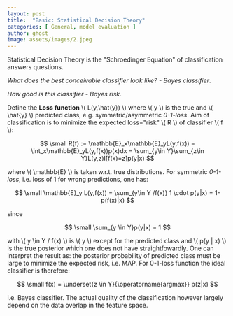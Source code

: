```yaml
---
layout: post
title:  "Basic: Statistical Decision Theory"
categories: [ General, model evaluation ]
author: ghost
image: assets/images/2.jpeg
---
```



Statistical Decision Theory is the "Schroedinger Equation" of classification answers questions. 

*What does the best conceivable classifier look like? - Bayes classifier*. 

*How good is this classifier - Bayes risk*. 

Define the **Loss function** \\( L(y,\hat{y}) \\) where \\( y \\) is the true and \\( \hat{y} \\) predicted class, e.g. symmetric/asymmetric *0-1-loss*. Aim of classification is to minimize the expected loss="risk"  \\( R \\) of classifier \\( f \\):

$$
    \small R(f) := \mathbb{E}_x\mathbb{E}_yL(y,f(x)) = \int_x\mathbb{E}_yL(y,f(x))p(x)dx = \sum_{y\in Y}\sum_{z\in Y}L(y,z)I[f(x)=z]p(y|x)
$$

where \\( \mathbb{E} \\) is taken w.r.t. true distributions. For symmetric *0-1-loss*, i.e. loss of 1 for wrong predictions, one has:

$$
    \small  \mathbb{E}_y L(y,f(x)) = \sum_{y\in Y /f(x)} 1 \cdot p(y|x) = 1-p(f(x)|x)
$$

since 

$$
    \small  \sum_{y \in Y}p(y|x) = 1
$$

with \\( y \in Y \/ f(x) \\) is \\( y \\) except for the predicted class and \\( p(y | x) \\) is the true posterior which one does not have straightfowardly. One can interpret the result as: the posterior probability of predicted class must be large to minimize the expected risk, i.e. MAP. For 0-1-loss function the ideal classifier is therefore:

$$
    \small  f(x) = \underset{z \in Y}{\operatorname{argmax}} p(z|x)
$$

i.e. Bayes classifier. The actual quality of the classification however largely depend on the data overlap in the feature space.
